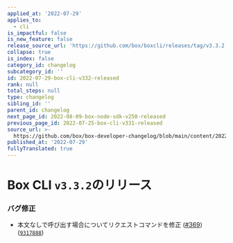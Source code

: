 ```yaml
---
applied_at: '2022-07-29'
applies_to:
  - cli
is_impactful: false
is_new_feature: false
release_source_url: 'https://github.com/box/boxcli/releases/tag/v3.3.2'
collapse: true
is_index: false
category_id: changelog
subcategory_id: ''
id: 2022-07-29-box-cli-v332-released
rank: null
total_steps: null
type: changelog
sibling_id: ''
parent_id: changelog
next_page_id: 2022-08-09-box-node-sdk-v250-released
previous_page_id: 2022-07-25-box-cli-v331-released
source_url: >-
  https://github.com/box/box-developer-changelog/blob/main/content/2022/07-29-box-cli-v332-released.md
published_at: '2022-07-29'
fullyTranslated: true
---
```

# Box CLI `v3.3.2`のリリース

### バグ修正

* 本文なしで呼び出す場合についてリクエストコマンドを修正 ([#369][1]) ([`9317888`][2])

[1]: https://github.com/box/boxcli/issues/369

[2]: https://github.com/box/boxcli/commit/9317888c3f1bff56ef784d7319f1b8ccf12239ef
